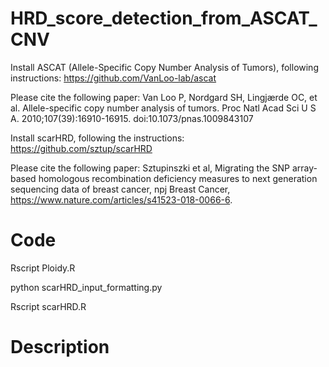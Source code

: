 # HRD_score_detection_from_ASCAT_CNV
Install ASCAT (Allele-Specific Copy Number Analysis of Tumors), following instructions: https://github.com/VanLoo-lab/ascat

Please cite the following paper: Van Loo P, Nordgard SH, Lingjærde OC, et al. Allele-specific copy number analysis of tumors. Proc Natl Acad Sci U S A. 2010;107(39):16910-16915. doi:10.1073/pnas.1009843107


Install scarHRD, following the instructions: https://github.com/sztup/scarHRD

Please cite the following paper: Sztupinszki et al, Migrating the SNP array-based homologous recombination deficiency measures to next generation sequencing data of breast cancer, npj Breast Cancer, https://www.nature.com/articles/s41523-018-0066-6.

# Code
Rscript Ploidy.R  

python scarHRD_input_formatting.py  

Rscript scarHRD.R

# Description






